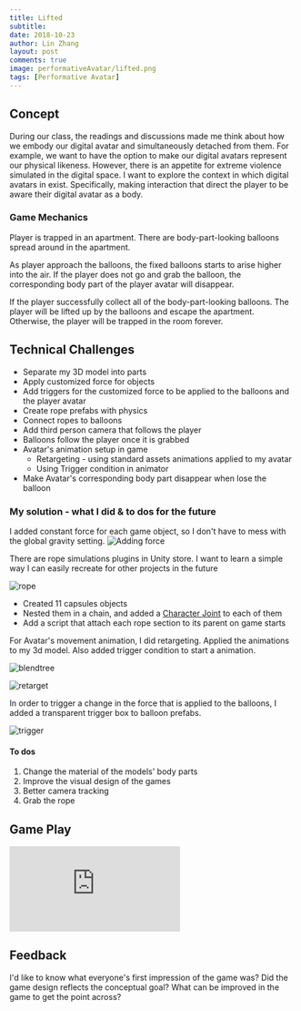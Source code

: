 ```yaml
---
title: Lifted
subtitle:
date: 2018-10-23
author: Lin Zhang
layout: post
comments: true
image: performativeAvatar/lifted.png
tags: [Performative Avatar]
---
```


## Concept

During our class, the readings and discussions made me think about how we embody our digital avatar and simultaneously detached from them. For example, we want to have the option to make our digital avatars represent our physical likeness. However, there is an appetite for extreme violence simulated in the digital space. I want to explore the context in which digital avatars in exist. Specifically, making interaction that direct the player to be aware their digital avatar as a body.

### Game Mechanics

Player is trapped in an apartment. There are body-part-looking balloons spread around in the apartment.

As player approach the balloons, the fixed balloons starts to arise higher into the air. If the player does not go and grab the balloon, the corresponding body part of the player avatar will disappear.

If the player successfully collect all of the body-part-looking balloons. The player will be lifted up by the balloons and escape the apartment. Otherwise, the player will be trapped in the room forever.

## Technical Challenges

* Separate my 3D model into parts
* Apply customized force for objects
* Add triggers for the customized force to be applied to the balloons and the player avatar
* Create rope prefabs with physics
* Connect ropes to balloons
* Add third person camera that follows the player
* Balloons follow the player once it is grabbed
* Avatar's animation setup in game
    * Retargeting - using standard assets animations applied to my avatar
    * Using Trigger condition in animator
* Make Avatar's corresponding body part disappear when lose the balloon

### My solution - what I did & to dos for the future

I added constant force for each game object, so I don't have to mess with the global gravity setting.
![Adding force]({{site.baseurl}}/images/performativeAvatar/constforce.png)

There are rope simulations plugins in Unity store. I want to learn a simple way I can easily recreate for other projects in the future

![rope]({{site.baseurl}}/images/performativeAvatar/rope.png)

* Created 11 capsules objects
* Nested them in a chain, and added a [Character Joint](https://docs.unity3d.com/Manual/class-CharacterJoint.html) to each of them
* Add a script that attach each rope section to its parent on game starts

For Avatar's movement animation, I did retargeting. Applied the animations to my 3d model. Also added trigger condition to start a animation.

![blendtree]({{site.baseurl}}/images/performativeAvatar/blendtree.png)

![retarget]({{site.baseurl}}/images/performativeAvatar/triggercondition.png)

In order to trigger a change in the force that is applied to the balloons, I added
a transparent trigger box to balloon prefabs.

![trigger]({{site.baseurl}}/images/performativeAvatar/transboxes.png)

#### To dos
  1. Change the material of the models' body parts
  2. Improve the visual design of the games
  3. Better camera tracking
  4. Grab the rope

## Game Play

<iframe src="https://www.youtube.com/embed/05ag1R9Wbus" frameborder="0" allow="autoplay; encrypted-media" allowfullscreen></iframe>

## Feedback

I'd like to know what everyone's first impression of the game was?
Did the game design reflects the conceptual goal?
What can be improved in the game to get the point across?

